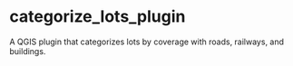 # categorize_lots_plugin
A QGIS plugin that categorizes lots by coverage with roads, railways, and buildings.
